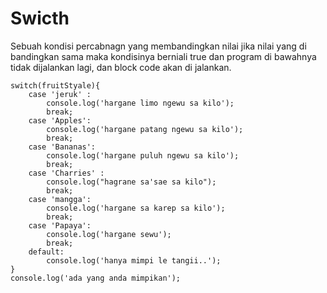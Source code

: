 # Swicth
Sebuah kondisi percabnagn yang membandingkan nilai jika nilai yang di bandingkan sama maka kondisinya berniali true dan program di bawahnya tidak dijalankan lagi, dan block code akan di jalankan.
```
switch(fruitStyale){
    case 'jeruk' :
        console.log('hargane limo ngewu sa kilo');
        break;
    case 'Apples':
        console.log('hargane patang ngewu sa kilo');
        break;
    case 'Bananas':
        console.log('hargane puluh ngewu sa kilo');
        break;
    case 'Charries' :
        console.log("hagrane sa'sae sa kilo");
        break;
    case 'mangga':
        console.log('hargane sa karep sa kilo');
        break;
    case 'Papaya':
        console.log('hargane sewu');
        break;
    default:
        console.log('hanya mimpi le tangii..');
}
console.log('ada yang anda mimpikan');
```
